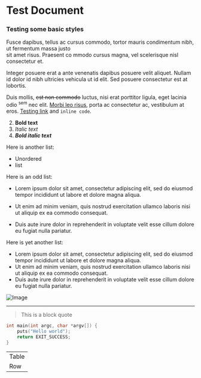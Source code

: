 # Test Document
### Testing some basic styles

Fusce dapibus, tellus ac cursus commodo, tortor mauris condimentum nibh, ut fermentum massa justo  
sit amet risus. Praesent co mmodo cursus magna, vel scelerisque nisl consectetur et.

Integer posuere erat a ante venenatis dapibus posuere velit aliquet. Nullam id dolor id nibh ultricies vehicula ut id elit. Sed posuere consectetur est at lobortis.

Duis mollis, <s>est non commodo</s> luctus, nisi erat porttitor ligula, eget lacinia odio <sup>sem</sup> nec elit. <u>Morbi leo risus</u>, porta ac consectetur ac, vestibulum at eros.
[Testing link](http://indragie.com "Indragie") and `inline code`.

2. **Bold text**
3. _Italic text_
4. **_Bold italic text_**

Here is another list:

* Unordered
* list

Here is an odd list:

* Lorem ipsum dolor sit amet, consectetur adipiscing elit, sed do eiusmod tempor incididunt ut labore et dolore magna aliqua.
* Ut enim ad minim veniam, quis nostrud exercitation ullamco laboris nisi ut aliquip ex ea commodo consequat.

* Duis aute irure dolor in reprehenderit in voluptate velit esse cillum dolore eu fugiat nulla pariatur.

Here is yet another list:

- Lorem ipsum dolor sit amet, consectetur adipiscing elit, sed do eiusmod tempor incididunt ut labore et dolore magna aliqua.
- Ut enim ad minim veniam, quis nostrud exercitation ullamco laboris nisi ut aliquip ex ea commodo consequat.
- Duis aute irure dolor in reprehenderit in voluptate velit esse cillum dolore eu fugiat nulla pariatur.

![Image](https://raw.githubusercontent.com/sonoramac/Sonora/master/screenshot.png "screenshot")

---

> This is a block quote

```c
int main(int argc, char *argv[]) {
	puts("Hello world");
	return EXIT_SUCCESS;
}
```

<table>
  <tr>
    <td>Table</td>
  </tr>
  <tr>
    <td>Row</td>
  </tr>
</table>
